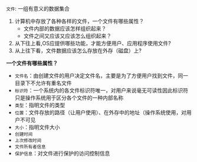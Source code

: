 `文件`: 一组有意义的数据集合
1. 计算机中存放了各种各样的文件，一个文件有哪些属性？
	- 文件内部的数据应该怎样组织起来？
	- 文件之间又应该又应该怎么组织起来？
2. 从下往上看,OS应提供哪些功能，才能方便用户、应用程序使用文件?
3. 从上往下看，文件数据应该怎么存放在外存（磁盘）上?

**一个文件有哪些属性？**
- `文件名`：由创建文件的用户决定文件名，主要是为了方便用户找到文件，同一目录下不允许有重名文件
- `标识符`：一个系统内的各文件标识符唯一，对用户来说毫无可读性因此标识符只是操作系统用于区分各个文件的一种内部名称
- `类型`：指明文件的类型
- `位置`：文件存放的路径（让用户使用）、在外存中的地址（操作系统使用，对用户不可见
- `大小`：指明文件大小
- `创建时间`
- `上次修改时间`
- `文件所有者信息`
- `保护信息`：对文件进行保护的访问控制信息


